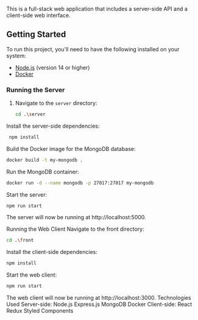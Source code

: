 
This is a full-stack web application that includes a server-side API and a client-side web interface.

## Getting Started

To run this project, you'll need to have the following installed on your system:

- [Node.js](https://nodejs.org/) (version 14 or higher)
- [Docker](https://www.docker.com/)

### Running the Server

1. Navigate to the `server` directory:

   ```bash
   cd .\server
   ``` 
Install the server-side dependencies:
   ```bash
    npm install
   ```

Build the Docker image for the MongoDB database:
```bash
docker build -t my-mongodb .
```
Run the MongoDB container:
```bash
docker run -d --name mongodb -p 27017:27017 my-mongodb
```
Start the server:
```bash
npm run start
```
The server will now be running at http://localhost:5000.

Running the Web Client
Navigate to the front directory:
```bash
cd .\front
```
Install the client-side dependencies:
```bash
npm install
```
Start the web client:
```bash
npm run start
```
The web client will now be running at http://localhost:3000.
Technologies Used
Server-side:
Node.js
Express.js
MongoDB
Docker
Client-side:
React
Redux
Styled Components